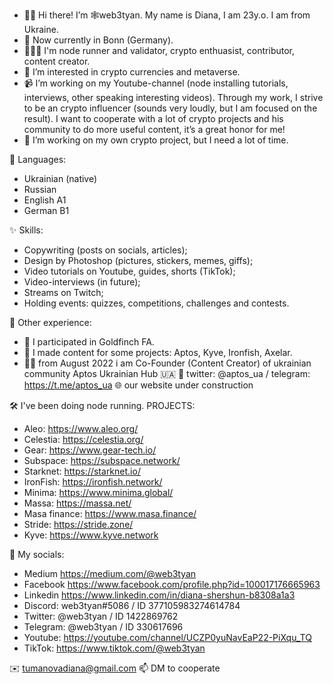 - 🫶🏻 Hi there! I’m 🕸web3tyan. My name is Diana, I am 23y.o. I am from Ukraine.
- 📍 Now currently in Bonn (Germany).
- 👩🏼‍💻 I'm node runner and validator, crypto enthuasist, contributor, content creator.
- 🧬 I’m interested in crypto currencies and metaverse.
- 📹 I’m working on my Youtube-channel (node installing tutorials, interviews, other speaking interesting videos). Through my work, I strive to be an crypto influencer (sounds very loudly, but I am focused on the result). I want to cooperate with a lot of crypto projects and his community to do more useful content, it’s a great honor for me!
- 🔗 I’m working on my own crypto project, but I need a lot of time.

<!---
web3tyan/web3tyan is a ✨ special ✨ repository because its `README.md` (this file) appears on your GitHub profile.
You can click the Preview link to take a look at your changes.
--->

📂 Languages:
- Ukrainian (native)
- Russian
- English A1
- German B1

✨ Skills:
- Copywriting (posts on socials, articles);
- Design by Photoshop (pictures, stickers, memes, giffs);
- Video tutorials on Youtube, guides, shorts (TikTok);
- Video-interviews (in future);
- Streams on Twitch;
- Holding events: quizzes, competitions, challenges and contests.


🧬 Other experience:
- 👤 I participated in Goldfinch FA.
- 🎨 I made content for some projects: Aptos, Kyve, Ironfish, Axelar.
- 🤝🏻 from August 2022 i am Co-Founder (Content Creator) of ukrainian community Aptos Ukrainian Hub 🇺🇦
🔗 twitter: @aptos_ua / telegram: https://t.me/aptos_ua
🌐 our website under construction

🛠 I've been doing node running.
PROJECTS:
- Aleo: https://www.aleo.org/
- Celestia: https://celestia.org/
- Gear: https://www.gear-tech.io/
- Subspace: https://subspace.network/
- Starknet: https://starknet.io/
- IronFish: https://ironfish.network/
- Minima: https://www.minima.global/
- Massa: https://massa.net/
- Masa finance: https://www.masa.finance/
- Stride: https://stride.zone/
- Kyve: https://www.kyve.network

🔗 My socials:
- Medium https://medium.com/@web3tyan
- Facebook https://www.facebook.com/profile.php?id=100017176665963
- Linkedin https://www.linkedin.com/in/diana-shershun-b8308a1a3
- Discord: web3tyan#5086 / ID 377105983274614784
- Twitter: @web3tyan / ID 1422869762
- Telegram: @web3tyan / ID 330617696
- Youtube: https://youtube.com/channel/UCZP0yuNavEaP22-PiXqu_TQ
- TikTok: https://www.tiktok.com/@web3tyan

✉️ tumanovadiana@gmail.com
📫 DM to cooperate
